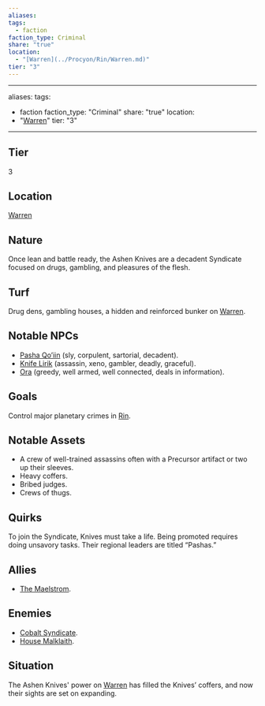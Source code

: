 ```yaml
---
aliases: 
tags:
  - faction
faction_type: Criminal
share: "true"
location:
  - "[Warren](../Procyon/Rin/Warren.md)"
tier: "3"
---
```

---
aliases: 
tags:
  - faction
faction_type: "Criminal"
share: "true"
location:
  - "[Warren](../Procyon/Rin/Warren.md)"
tier: "3"
---
## Tier

3

## Location

[Warren](../Procyon/Rin/Warren.md)

## Nature

Once lean and battle ready, the Ashen Knives are a decadent Syndicate focused on drugs, gambling, and pleasures of the flesh.

## Turf

Drug dens, gambling houses, a hidden and reinforced bunker on [Warren](../Procyon/Rin/Warren.md).

## Notable NPCs

- [Pasha Qo’iin](Pasha%20Qo%E2%80%99iin.md) (sly, corpulent, sartorial, decadent).
- [Knife Lirik](Knife%20Lirik.md) (assassin, xeno, gambler, deadly, graceful).
- [Ora](../Characters/Ora.md) (greedy, well armed, well connected, deals in information).


## Goals

Control major planetary crimes in [Rin](../Procyon/Rin/index.md).

## Notable Assets

- A crew of well-trained assassins often with a Precursor artifact or two up their sleeves.
- Heavy coffers.
- Bribed judges.
- Crews of thugs.


## Quirks

To join the Syndicate, Knives must take a life. Being promoted requires doing unsavory tasks. Their regional leaders are titled “Pashas.”

## Allies

- [The Maelstrom](./The%20Maelstrom.md).


## Enemies

- [Cobalt Syndicate](./Cobalt%20Syndicate.md).
- [House Malklaith](./House%20Malklaith.md).


## Situation

The Ashen Knives' power on [Warren](../Procyon/Rin/Warren.md) has filled the Knives’ coffers, and now their sights are set on expanding.
